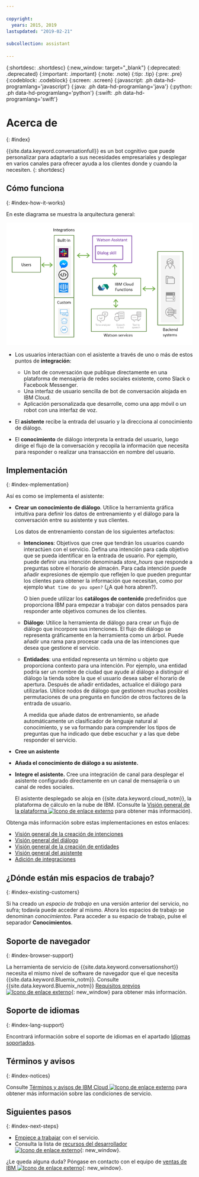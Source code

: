 ```yaml
---

copyright:
  years: 2015, 2019
lastupdated: "2019-02-21"

subcollection: assistant

---
```


{:shortdesc: .shortdesc}
{:new_window: target="_blank"}
{:deprecated: .deprecated}
{:important: .important}
{:note: .note}
{:tip: .tip}
{:pre: .pre}
{:codeblock: .codeblock}
{:screen: .screen}
{:javascript: .ph data-hd-programlang='javascript'}
{:java: .ph data-hd-programlang='java'}
{:python: .ph data-hd-programlang='python'}
{:swift: .ph data-hd-programlang='swift'}

# Acerca de
{: #index}

{{site.data.keyword.conversationfull}} es un bot cognitivo que puede personalizar para adaptarlo a sus necesidades empresariales y desplegar en varios canales para ofrecer ayuda a los clientes donde y cuando la necesiten.
{: shortdesc}

## Cómo funciona
{: #index-how-it-works}

En este diagrama se muestra la arquitectura general:

![Diagrama de flujo del servicio](images/arch-overview.png)

- Los usuarios interactúan con el asistente a través de uno o más de estos puntos de **integración**:

  - Un bot de conversación que publique directamente en una plataforma de mensajería de redes sociales existente, como Slack o Facebook Messenger.
  - Una interfaz de usuario sencilla de bot de conversación alojada en IBM Cloud.
  - Aplicación personalizada que desarrolle, como una app móvil o un robot con una interfaz de voz.

- El **asistente** recibe la entrada del usuario y la direcciona al conocimiento de diálogo.

- El **conocimiento** de diálogo interpreta la entrada del usuario, luego dirige el flujo de la conversación y recopila la información que necesita para responder o realizar una transacción en nombre del usuario.

## Implementación
{: #index-mplementation}

Así es como se implementa el asistente:

- **Crear un conocimiento de diálogo**. Utilice la herramienta gráfica intuitiva para definir los datos de entrenamiento y el diálogo para la conversación entre su asistente y sus clientes.

  Los datos de entrenamiento constan de los siguientes artefactos:

  - **Intenciones**: Objetivos que cree que tendrán los usuarios cuando interactúen con el servicio. Defina una intención para cada objetivo que se pueda identificar en la entrada de usuario. Por ejemplo, puede definir una intención denominada *store_hours* que responde a preguntas sobre el horario de almacén. Para cada intención puede añadir expresiones de ejemplo que reflejen lo que pueden preguntar los clientes para obtener la información que necesitan, como por ejemplo `What time do you open?` (¿A qué hora abren?).

    O bien puede utilizar los **catálogos de contenido** predefinidos que proporciona IBM para empezar a trabajar con datos pensados para responder ante objetivos comunes de los clientes.

  - **Diálogo**: Utilice la herramienta de diálogo para crear un flujo de diálogo que incorpore sus intenciones. El flujo de diálogo se representa gráficamente en la herramienta como un árbol. Puede añadir una rama para procesar cada una de las intenciones que desea que gestione el servicio.

  - **Entidades**: una entidad representa un término u objeto que proporciona contexto para una intención. Por ejemplo, una entidad podría ser un nombre de ciudad que ayude al diálogo a distinguir el diálogo la tienda sobre la que el usuario desea saber el horario de apertura. Después de añadir entidades, actualice el diálogo para utilizarlas. Utilice nodos de diálogo que gestionen muchas posibles permutaciones de una pregunta en función de otros factores de la entrada de usuario.

    A medida que añade datos de entrenamiento, se añade automáticamente un clasificador de lenguaje natural al conocimiento, y se va formando para comprender los tipos de preguntas que ha indicado que debe escuchar y a las que debe responder el servicio.

- **Cree un asistente**

- **Añada el conocimiento de diálogo a su asistente.**

- **Integre el asistente.** Cree una integración de canal para desplegar el asistente configurado directamente en un canal de mensajería o un canal de redes sociales.

  El asistente desplegado se aloja en {{site.data.keyword.cloud_notm}}, la plataforma de cálculo en la nube de IBM. (Consulte la [Visión general de la plataforma ![Icono de enlace externo](../../icons/launch-glyph.svg "Icono de enlace externo")](https://cloud.ibm.com/docs/overview/ibm-cloud#overview) para obtener más información).

Obtenga más información sobre estas implementaciones en estos enlaces:

- [Visión general de la creación de intenciones](/docs/services/assistant?topic=assistant-intents#intents-described)
- [Visión general del diálogo](/docs/services/assistant?topic=assistant-dialog-overview)
- [Visión general de la creación de entidades](/docs/services/assistant?topic=assistant-entities#entities-described)
- [Visión general del asistente](/docs/services/assistant?topic=assistant-assistant-add)
- [Adición de integraciones](/docs/services/assistant?topic=assistant-deploy-integration-add)

## ¿Dónde están mis espacios de trabajo?
{: #index-existing-customers}

Si ha creado un *espacio de trabajo* en una versión anterior del servicio, no sufra; todavía puede acceder al mismo. Ahora los espacios de trabajo se denominan *conocimientos*. Para acceder a su espacio de trabajo, pulse el separador **Conocimientos**.

## Soporte de navegador
{: #index-browser-support}

La herramienta de servicio de {{site.data.keyword.conversationshort}} necesita el mismo nivel de software de navegador que el que necesita {{site.data.keyword.Bluemix_notm}}. Consulte {{site.data.keyword.Bluemix_notm}} [Requisitos previos ![Icono de enlace externo](../../icons/launch-glyph.svg "Icono de enlace externo")](https://cloud.ibm.com/docs/overview/prereqs#browsers){: new_window} para obtener más información.

## Soporte de idiomas
{: #index-lang-support}

Encontrará información sobre el soporte de idiomas en el apartado [Idiomas soportados](/docs/services/assistant?topic=assistant-language-support).

## Términos y avisos
{: #index-notices}

Consulte [Términos y avisos de IBM Cloud ![Icono de enlace externo](../../icons/launch-glyph.svg "Icono de enlace externo")](/docs/overview/terms-of-use?topic=overview-terms) para obtener más información sobre las condiciones de servicio.

## Siguientes pasos
{: #index-next-steps}

- [Empiece a trabajar](/docs/services/assistant?topic=assistant-getting-started) con el servicio.
- Consulta la lista de [recursos del desarrollador ![Icono de enlace externo](../../icons/launch-glyph.svg "Icono de enlace externo")](https://www.ibm.com/watson/developer-resources/){: new_window}.

¿Le queda alguna duda? Póngase en contacto con el equipo de [ventas de IBM ![Icono de enlace externo](../../icons/launch-glyph.svg "Icono de enlace externo")](https://www-01.ibm.com/marketing/iwm/dre/signup?source=urx-20970){: new_window}.
